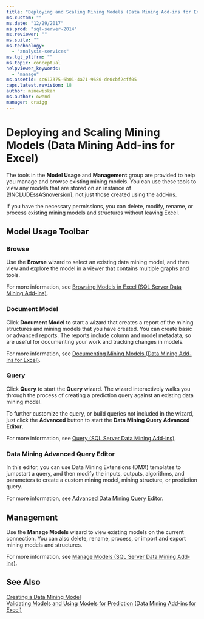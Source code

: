 ```yaml
---
title: "Deploying and Scaling Mining Models (Data Mining Add-ins for Excel) | Microsoft Docs"
ms.custom: ""
ms.date: "12/29/2017"
ms.prod: "sql-server-2014"
ms.reviewer: ""
ms.suite: ""
ms.technology: 
  - "analysis-services"
ms.tgt_pltfrm: ""
ms.topic: conceptual
helpviewer_keywords: 
  - "manage"
ms.assetid: 4c617375-6b01-4a71-9680-de0cbf2cff05
caps.latest.revision: 18
author: minewiskan
ms.author: owend
manager: craigg
---
```

# Deploying and Scaling Mining Models (Data Mining Add-ins for Excel)
  The tools in the **Model Usage** and **Management** group are provided to help you manage and browse existing mining models. You can use these tools to view any models that are stored on an instance of [!INCLUDE[ssASnoversion](../includes/ssasnoversion-md.md)], not just those created using the add-ins.  
  
 If you have the necessary permissions, you can delete, modify, rename, or process existing mining models and structures without leaving Excel.  
  
## Model Usage Toolbar  
  
### Browse  
 Use the **Browse** wizard to select an existing data mining model, and then view and explore the model in a viewer that contains multiple graphs and tools.  
  
 For more information, see [Browsing Models in Excel &#40;SQL Server Data Mining Add-ins&#41;](browsing-models-in-excel-sql-server-data-mining-add-ins.md).  
  
### Document Model  
 Click **Document Model** to start a wizard that creates a report of the mining structures and mining models that you have created. You can create basic or advanced reports. The reports include column and model metadata, so are useful for documenting your work and tracking changes in models.  
  
 For more information, see [Documenting Mining Models &#40;Data Mining Add-ins for Excel&#41;](documenting-mining-models-data-mining-add-ins-for-excel.md).  
  
### Query  
 Click **Query** to start the **Query** wizard. The wizard interactively walks you through the process of creating a prediction query against an existing data mining model.  
  
 To further customize the query, or build queries not included in the wizard, just click the **Advanced** button to start the **Data Mining Query Advanced Editor**.  
  
 For more information, see [Query &#40;SQL Server Data Mining Add-ins&#41;](query-sql-server-data-mining-add-ins.md).  
  
### Data Mining Advanced Query Editor  
 In this editor, you can use Data Mining Extensions (DMX) templates to jumpstart a query, and then modify the inputs, outputs, algorithms, and parameters to create a custom mining model, mining structure, or prediction query.  
  
 For more information, see [Advanced Data Mining Query Editor](advanced-data-mining-query-editor.md).  
  
## Management  
 Use the **Manage Models** wizard to view existing models on the current connection. You can also delete, rename, process, or import and export mining models and structures.  
  
 For more information, see [Manage Models &#40;SQL Server Data Mining Add-ins&#41;](manage-models-sql-server-data-mining-add-ins.md).  
  
## See Also  
 [Creating a Data Mining Model](creating-a-data-mining-model.md)   
 [Validating Models and Using Models for Prediction &#40;Data Mining Add-ins for Excel&#41;](validating-models-and-using-models-for-prediction-data-mining-add-ins-for-excel.md)  
  
  
